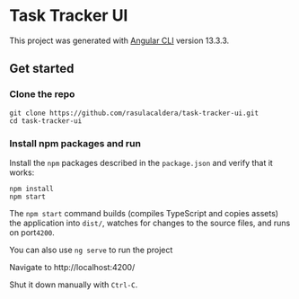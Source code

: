 # Task Tracker UI

This project was generated with [Angular CLI](https://github.com/angular/angular-cli) version 13.3.3.

## Get started

### Clone the repo

```shell
git clone https://github.com/rasulacaldera/task-tracker-ui.git
cd task-tracker-ui
```

### Install npm packages and run

Install the `npm` packages described in the `package.json` and verify that it works:

```shell
npm install
npm start
```

The `npm start` command builds (compiles TypeScript and copies assets) the application into `dist/`, watches for changes to the source files, and runs on port`4200`.

You can also use `ng serve` to run the project

Navigate to http://localhost:4200/ 

Shut it down manually with `Ctrl-C`.
